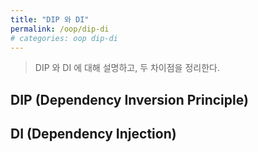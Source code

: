```yaml
---
title: "DIP 와 DI"
permalink: /oop/dip-di
# categories: oop dip-di
---
```

> DIP 와 DI 에 대해 설명하고, 두 차이점을 정리한다.

## DIP (Dependency Inversion Principle)

## DI (Dependency Injection)
